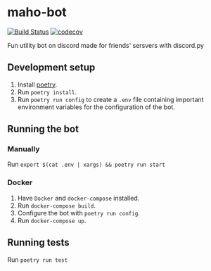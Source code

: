 # maho-bot

[![Build Status](https://travis-ci.org/evangelos-ch/maho-bot.svg?branch=master)](https://travis-ci.org/evangelos-ch/maho-bot)
[![codecov](https://codecov.io/gh/evangelos-ch/maho-bot/branch/master/graph/badge.svg)](https://codecov.io/gh/evangelos-ch/maho-bot)

Fun utility bot on discord made for friends' sersvers with discord.py

## Development setup

1. Install [poetry](https://python-poetry.org/).
2. Run `poetry install`.
3. Run `poetry run config` to create a `.env` file containing important environment variables for the configuration of the bot.

## Running the bot

### Manually

Run `export $(cat .env | xargs) && poetry run start`

### Docker

1. Have `Docker` and `docker-compose` installed.
2. Run `docker-compose build`.
3. Configure the bot with `poetry run config`.
4. Run `docker-compose up`.

## Running tests

Run `poetry run test`
